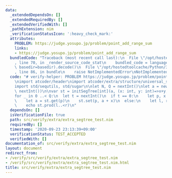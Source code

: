```yaml
---
data:
  _extendedDependsOn: []
  _extendedRequiredBy: []
  _extendedVerifiedWith: []
  _pathExtension: nim
  _verificationStatusIcon: ':heavy_check_mark:'
  attributes:
    PROBLEM: https://judge.yosupo.jp/problem/point_add_range_sum
    links:
    - https://judge.yosupo.jp/problem/point_add_range_sum
  bundledCode: "Traceback (most recent call last):\n  File \"/opt/hostedtoolcache/Python/3.8.5/x64/lib/python3.8/site-packages/onlinejudge_verify/documentation/build.py\"\
    , line 70, in _render_source_code_stat\n    bundled_code = language.bundle(stat.path,\
    \ basedir=basedir).decode()\n  File \"/opt/hostedtoolcache/Python/3.8.5/x64/lib/python3.8/site-packages/onlinejudge_verify/languages/nim.py\"\
    , line 86, in bundle\n    raise NotImplementedError\nNotImplementedError\n"
  code: "# verify-helper: PROBLEM https://judge.yosupo.jp/problem/point_add_range_sum\n\
    \nimport atcoder/header\nimport atcoder/extra/structure/universal_segtree\n\n\
    import std/sequtils, std/sugar\n\nlet N, Q = nextInt()\nlet a = newSeqWith(N,\
    \ nextInt())\n\nvar st = initSegTree[int](a, (x: int, y: int)=>x+y, ()=>0)\n\n\
    for _ in 0 ..< Q:\n  let t = nextInt()\n  if t == 0:\n    let p, x = nextInt()\n\
    \    let a = st.get(p)\n    st.set(p, a + x)\n  else:\n    let l, r = nextInt()\n\
    \    echo st.prod(l..<r)\n"
  dependsOn: []
  isVerificationFile: true
  path: src/verify/extra/extra_segtree_test.nim
  requiredBy: []
  timestamp: '2020-09-23 23:13:39+09:00'
  verificationStatus: TEST_ACCEPTED
  verifiedWith: []
documentation_of: src/verify/extra/extra_segtree_test.nim
layout: document
redirect_from:
- /verify/src/verify/extra/extra_segtree_test.nim
- /verify/src/verify/extra/extra_segtree_test.nim.html
title: src/verify/extra/extra_segtree_test.nim
---
```

